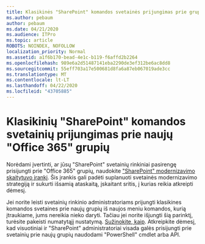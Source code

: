 ```yaml
---
title: Klasikinės "SharePoint" komandos svetainės prijungimas prie grupės
ms.author: pebaum
author: pebaum
ms.date: 04/21/2020
ms.audience: ITPro
ms.topic: article
ROBOTS: NOINDEX, NOFOLLOW
localization_priority: Normal
ms.assetid: a1f6b170-bead-4e1c-b119-f6affd2b2264
ms.openlocfilehash: 989e6a2d51487141eba2290de3ef312be6ac8dd8
ms.sourcegitcommit: 55eff703a17e500681d8fa6a87eb067019ade3cc
ms.translationtype: MT
ms.contentlocale: lt-LT
ms.lasthandoff: 04/22/2020
ms.locfileid: "43705885"
---
```

# <a name="connect-classic-sharepoint-team-sites-to-new-office-365-groups"></a>Klasikinių "SharePoint" komandos svetainių prijungimas prie naujų "Office 365" grupių

Norėdami įvertinti, ar jūsų "SharePoint" svetainių rinkiniai pasirengę prisijungti prie "Office 365" grupių, naudokite ["SharePoint" modernizavimo skaitytuvo įrankį](https://go.microsoft.com/fwlink/?linkid=873066). Šis įrankis gali padėti suplanuoti svetainės modernizavimo strategiją ir sukurti išsamią ataskaitą, įskaitant sritis, į kurias reikia atkreipti dėmesį.
  
Jei norite leisti svetainių rinkinio administratoriams prijungti klasikines komandos svetaines prie naujų grupių iš naujos meniu komandos, kurią įtraukiame, jums nereikia nieko daryti. Tačiau jei norite išjungti šią parinktį, turėsite pakeisti numatytąjį nustatymą. [Sužinokite, kaip](https://go.microsoft.com/fwlink/?linkid=2004316). Atkreipkite dėmesį, kad visuotiniai ir "SharePoint" administratoriai visada galės prisijungti prie svetainių prie naujų grupių naudodami "PowerShell" cmdlet arba API.
  

